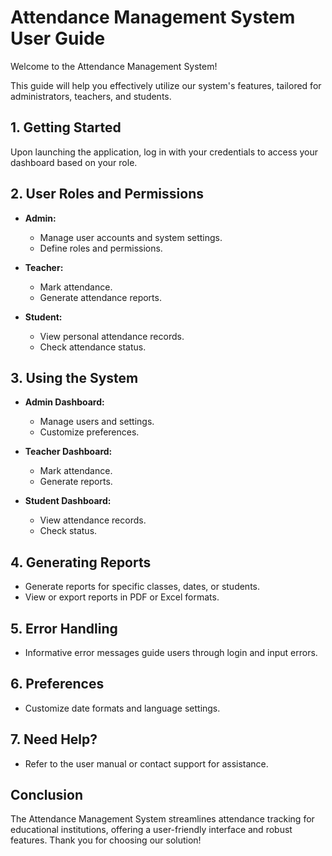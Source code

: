 # Attendance Management System User Guide

Welcome to the Attendance Management System!

This guide will help you effectively utilize our system's features, tailored for administrators, teachers, and students.

## 1. Getting Started

Upon launching the application, log in with your credentials to access your dashboard based on your role.

## 2. User Roles and Permissions

- **Admin:**
  - Manage user accounts and system settings.
  - Define roles and permissions.

- **Teacher:**
  - Mark attendance.
  - Generate attendance reports.

- **Student:**
  - View personal attendance records.
  - Check attendance status.

## 3. Using the System

- **Admin Dashboard:**
  - Manage users and settings.
  - Customize preferences.

- **Teacher Dashboard:**
  - Mark attendance.
  - Generate reports.

- **Student Dashboard:**
  - View attendance records.
  - Check status.

## 4. Generating Reports

- Generate reports for specific classes, dates, or students.
- View or export reports in PDF or Excel formats.

## 5. Error Handling

- Informative error messages guide users through login and input errors.

## 6. Preferences

- Customize date formats and language settings.

## 7. Need Help?

- Refer to the user manual or contact support for assistance.

## Conclusion

The Attendance Management System streamlines attendance tracking for educational institutions, offering a user-friendly interface and robust features. Thank you for choosing our solution!
